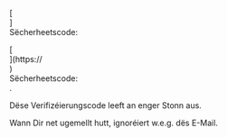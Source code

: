 [<br host>]<br action>Sëcherheetscode:<br code>

[<br host>](https://<br host>)<br action>Sëcherheetscode:<br code>.

Dëse Verifizéierungscode leeft an enger Stonn aus.

Wann Dir net ugemellt hutt, ignoréiert w.e.g. dës E-Mail.